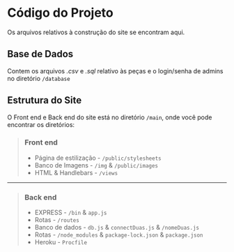 # Código do Projeto

Os arquivos relativos à construção do site se encontram aqui.

## Base de Dados 
Contem os arquivos *.csv* e *.sql* relativo às peças e o login/senha de admins no diretório `/database`

## Estrutura do Site
O Front end e Back end do site está no diretório `/main`, onde você pode encontrar os diretórios:

> ### Front end
> * Página de estilização - `/public/stylesheets`
> * Banco de Imagens - `/img` & `/public/images`
> * HTML & Handlebars - `/views`
---
> ### Back end
> * EXPRESS - `/bin` & `app.js`
> * Rotas - `/routes`
> * Banco de dados - `db.js` & `connectDuas.js` & `/nomeDuas.js`
> * Rotas - `/node_modules` & `package-lock.json` & `package.json`
> * Heroku - `Procfile`

